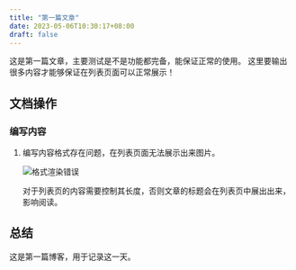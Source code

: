 ```yaml
---
title: "第一篇文章"
date: 2023-05-06T10:30:17+08:00
draft: false
---
```


这是第一篇文章，主要测试是不是功能都完备，能保证正常的使用。
这里要输出很多内容才能够保证在列表页面可以正常展示！

## 文档操作

### 编写内容

1. 编写内容格式存在问题，在列表页面无法展示出来图片。

    ![格式渲染错误](/img/posts_helloworld_invalid_format.png)

    对于列表页的内容需要控制其长度，否则文章的标题会在列表页中展出出来，影响阅读。

## 总结

这是第一篇博客，用于记录这一天。
